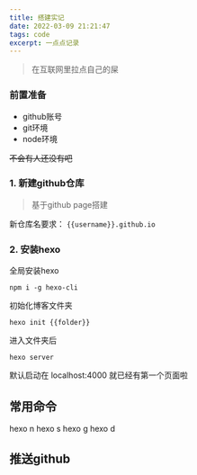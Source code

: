 ```yaml
---
title: 搭建实记
date: 2022-03-09 21:21:47
tags: code
excerpt: 一点点记录
---
```

> 在互联网里拉点自己的屎

### 前置准备
- github账号
- git环境
- node环境

<del> 不会有人还没有吧 </del>

### 1. 新建github仓库
> 基于github page搭建

新仓库名要求： `{{username}}.github.io`

### 2. 安装hexo
全局安装hexo
```
npm i -g hexo-cli
```
初始化博客文件夹
```
hexo init {{folder}}
```
进入文件夹后
```
hexo server
```
默认启动在 localhost:4000 就已经有第一个页面啦


## 常用命令
hexo n
hexo s
hexo g
hexo d

## 推送github